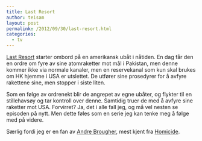 ```yaml
---
title: Last Resort
author: teisam
layout: post
permalink: /2012/09/30/last-resort.html
categories:
  - tv
---
```

[Last Resort][1] starter ombord på en amerikansk ubåt i nåtiden. En dag får den en ordre om fyre av sine atomraketter mot mål i Pakistan, men denne kommer ikke via normale kanaler, men en reservekanal som kun skal brukes om HK hjemme i USA er utslettet. De utfører sine prosedyrer for å avfyre rakettene sine, men stopper i siste liten.

Som en følge av ordrenekt blir de angrepet av egne ubåter, og flykter til en stillehavsøy og tar kontroll over denne. Samtidig truer de med å avfyre sine raketter mot USA. Forvirret? Ja, det i alle fall jeg, og må vel nesten se episoden på nytt. Men dette føles som en serie jeg kan tenke meg å følge med på videre.

Særlig fordi jeg er en fan av [Andre Brougher][2], mest kjent fra [Homicide][3].

 [1]: http://www.imdb.com/title/tt2172103/
 [2]: http://www.imdb.com/name/nm0105672/
 [3]: http://www.imdb.com/title/tt0106028/